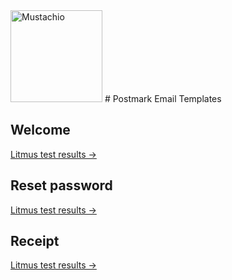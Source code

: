 <img src="http://assets.wildbit.com/postmark/misc/starter-templates-icon@2x.png" alt="Mustachio" width="147" height="147">
# Postmark Email Templates

## Welcome
[Litmus test results &rarr;](https://litmus.com/pub/54fd4bd/screenshots)

## Reset password
[Litmus test results &rarr;](https://litmus.com/pub/c6b3e8b/screenshots)

## Receipt
[Litmus test results &rarr;](https://litmus.com/pub/3add291)
